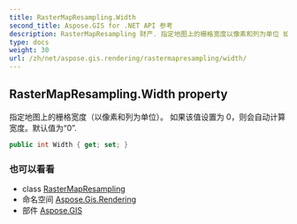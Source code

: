 ```yaml
---
title: RasterMapResampling.Width
second_title: Aspose.GIS for .NET API 参考
description: RasterMapResampling 财产. 指定地图上的栅格宽度以像素和列为单位 如果该值设置为 0则会自动计算宽度默认值为0.
type: docs
weight: 30
url: /zh/net/aspose.gis.rendering/rastermapresampling/width/
---
```

## RasterMapResampling.Width property

指定地图上的栅格宽度（以像素和列为单位）。 如果该值设置为 0，则会自动计算宽度。默认值为“0”.

```csharp
public int Width { get; set; }
```

### 也可以看看

* class [RasterMapResampling](../)
* 命名空间 [Aspose.Gis.Rendering](../../rastermapresampling/)
* 部件 [Aspose.GIS](../../../)


